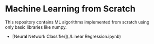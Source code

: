 # Machine Learning from Scratch

This repository contains ML algorithms implemented from scratch using only basic libraries like numpy. 

- [Neural Network Classifier](./Linear Regression.ipynb)
